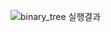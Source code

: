 
![binary_tree 실행결과](https://github.com/leejunhyun989898/BinaryTree/assets/127359781/e42c8d6b-18bf-41fe-903c-6cf2bc0f636c)
